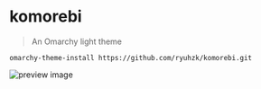 # komorebi

>An Omarchy light theme



```
omarchy-theme-install https://github.com/ryuhzk/komorebi.git
```

![preview image](https://github.com/user-attachments/assets/2011aea3-6dd3-40c7-bb14-c7bc52444c6b)
